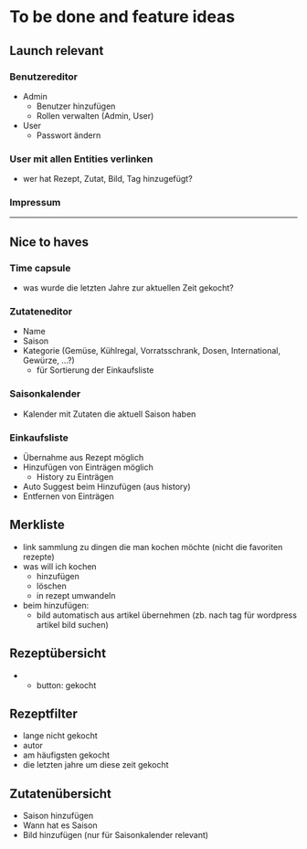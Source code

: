 # To be done and feature ideas

## Launch relevant

### Benutzereditor

- Admin
	- Benutzer hinzufügen
	- Rollen verwalten (Admin, User)
- User
	- Passwort ändern

### User mit allen Entities verlinken

- wer hat Rezept, Zutat, Bild, Tag hinzugefügt?

### Impressum

---

## Nice to haves

### Time capsule

- was wurde die letzten Jahre zur aktuellen Zeit gekocht?
	
### Zutateneditor

- Name
- Saison
- Kategorie (Gemüse, Kühlregal, Vorratsschrank, Dosen, International, Gewürze, ...?)
	- für Sortierung der Einkaufsliste

### Saisonkalender

- Kalender mit Zutaten die aktuell Saison haben

### Einkaufsliste

- Übernahme aus Rezept möglich
- Hinzufügen von Einträgen möglich
	- History zu Einträgen
- Auto Suggest beim Hinzufügen (aus history)
- Entfernen von Einträgen

## Merkliste

- link sammlung zu dingen die man kochen möchte
  (nicht die favoriten rezepte)
- was will ich kochen
  - hinzufügen
  - löschen
  - in rezept umwandeln
- beim hinzufügen: 
  - bild automatisch aus artikel übernehmen (zb. nach tag für wordpress artikel bild suchen)

## Rezeptübersicht

- + button: gekocht

## Rezeptfilter

- lange nicht gekocht
- autor
- am häufigsten gekocht
- die letzten jahre um diese zeit gekocht

## Zutatenübersicht

- Saison hinzufügen
- Wann hat es Saison
- Bild hinzufügen (nur für Saisonkalender relevant)
